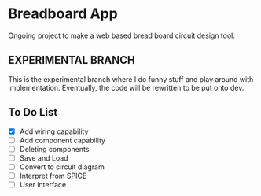 # Breadboard App 

Ongoing project to make a web based bread board circuit design tool.

## EXPERIMENTAL BRANCH

This is the experimental branch where I do funny stuff and play around with implementation. Eventually, the code will be rewritten to be put onto dev.

## To Do List

- [x] Add wiring capability
- [ ] Add component capability
- [ ] Deleting components
- [ ] Save and Load
- [ ] Convert to circuit diagram
- [ ] Interpret from SPICE
- [ ] User interface
